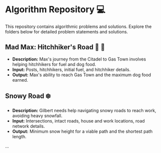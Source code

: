 # Algorithm Repository :computer:

This repository contains algorithmic problems and solutions. Explore the folders below for detailed problem statements and solutions.

## Mad Max: Hitchhiker's Road :walking: :red_car:

- **Description:** Max's journey from the Citadel to Gas Town involves helping hitchhikers for fuel and dog food.
- **Input:** Posts, hitchhikers, initial fuel, and hitchhiker details.
- **Output:** Max's ability to reach Gas Town and the maximum dog food earned.

## Snowy Road :snowflake:

- **Description:** Gilbert needs help navigating snowy roads to reach work, avoiding heavy snowfall.
- **Input:** Intersections, intact roads, house and work locations, road network details.
- **Output:** Minimum snow height for a viable path and the shortest path length.

...
